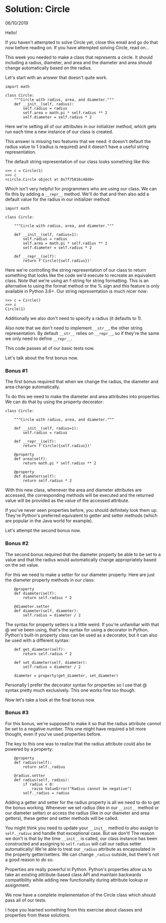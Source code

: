 # Solution: Circle
06/10/2019

Hello!

If you haven't attempted to solve Circle yet, close this email and go do that now before reading on. If you have attempted solving Circle, read on...

This week you needed to make a class that represents a circle. It should including a radius, diameter, and area and the diameter and area should change automatically based on the radius.

Let's start with an answer that doesn't quite work.
```
import math

class Circle:
    """Circle with radius, area, and diameter."""
    def __init__(self, radius):
        self.radius = radius
        self.area = math.pi * self.radius ** 2
        self.diameter = self.radius * 2
```
Here we're setting all of our attributes in our initializer method, which gets run each time a new instance of our class is created.

This answer is missing two features that we need: it doesn't default the radius value to 1 (radius is required) and it doesn't have a useful string representation.

The default string representation of our class looks something like this:
```
>>> c = Circle(1)
>>> c
<circle.Circle object at 0x7f75816c48d0>
```
Which isn't very helpful for programmers who are using our class. We can fix this by adding a `__repr__` method. We'll do that and then also add a default value for the radius in our initializer method:
```
import math

class Circle:

    """Circle with radius, area, and diameter."""

    def __init__(self, radius=1):
        self.radius = radius
        self.area = math.pi * self.radius ** 2
        self.diameter = self.radius * 2

    def __repr__(self):
        return f'Circle({self.radius})'
```
Here we're controlling the string representation of our class to return something that looks like the code we'd execute to recreate an equivalent class. Note that we're using an f-string for string formatting. This is an alternative to using the format method or the % sign and this feature is only available in Python 3.6+. Our string representation is much nicer now:
```
>>> c = Circle()
>>> c
Circle(1)
```
Additionally we also don't need to specify a radius (it defaults to 1).

Also note that we don't need to implement `__str__`, the other string representation. By default `__str__` relies on `__repr__`, so if they're the same we only need to define `__repr__`.

This code passes all of our basic tests now.

Let's talk about the first bonus now.

### Bonus #1
The first bonus required that when we change the radius, the diameter and area change automatically.

To do this we need to make the diameter and area attributes into properties. We can do that by using the property decorator:
```
class Circle:

    """Circle with radius, area, and diameter."""

    def __init__(self, radius=1):
        self.radius = radius

    def __repr__(self):
        return f'Circle({self.radius})'

    @property
    def area(self):
        return math.pi * self.radius ** 2

    @property
    def diameter(self):
        return self.radius * 2
```
With this new class, whenever the area and diameter attributes are accessed, the corresponding methods will be executed and the returned value will be provided as the value of the accessed attribute.

If you've never seen properties before, you should definitely look them up. They're Python's preferred equivalent to getter and setter methods (which are popular in the Java world for example).

Let's attempt the second bonus now.

### Bonus #2
The second bonus required that the diameter property be able to be set to a value and that the radius would automatically change appropriately based on the set value.

For this we need to make a setter for our diameter property. Here are just the diameter property methods in our class:
```
    @property
    def diameter(self):
        return self.radius * 2

    @diameter.setter
    def diameter(self, diameter):
        self.radius = diameter / 2
```
The syntax for property setters is a little weird. If you're unfamiliar with that @ we've been using, that's the syntax for using a decorator in Python. Python's built-in property class can be used as a decorator, but it can also be used with a different syntax:
```
    def get_diameter(self):
        return self.radius * 2

    def set_diameter(self, diameter):
        self.radius = diameter / 2

    diameter = property(get_diameter, set_diameter)
```
Personally I prefer the decorator syntax for properties so I use that @ syntax pretty much exclusively. This one works fine too though.

Now let's take a look at the final bonus now.

### Bonus #3
For this bonus, we're supposed to make it so that the radius attribute cannot be set to a negative number. This one might have required a bit more thought, even if you've used properties before.

The key to this one was to realize that the radius attribute could also be powered by a property:
```
    @property
    def radius(self):
        return self._radius

    @radius.setter
    def radius(self, radius):
        if radius < 0:
            raise ValueError("Radius cannot be negative")
        self._radius = radius
```
Adding a getter and setter for the radius property is all we need to do to get the bonus working. Whenever we set radius (like in our `__init__` method or our diameter setter) or access the radius (like in our diameter and area getters), these getter and setter methods will be called.

You might think you need to update your `__init__` method to also assign to `self._radius` and handle that exceptional case. But we don't! The reason we don't is that by the time `__init__` is called, our class instance has been constructed and assigning to `self.radius` will call our radius setter automatically! We're able to treat our `_radius` attribute as encapsulated in the property getter/setters. We can change `_radius` outside, but there's not a good reason to do so.

Properties are really powerful in Python. Python's properties allow us to take an existing attribute-based class API and maintain backwards compatibility while adding new functionality during attribute lookup or assignment.

We now have a complete implementation of the Circle class which should pass all of our tests.

I hope you learned something from this exercise about classes and properties from these solutions.
